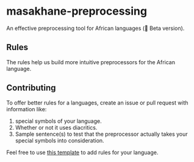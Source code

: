 # masakhane-preprocessing 
An effective preprocessing tool for African languages (🔧 Beta version).

## Rules
The rules help us build more intuitive preprocessors for the African language.

## Contributing
To offer better rules for a languages, create an issue or pull request with information like:
1. special symbols of your language.
2. Whether or not it uses diacritics.
3. Sample sentence(s) to test that the preprocessor actually takes your special symbols into consideration.

Feel free to use [this template](https://github.com/masakhane-io/masakhane-preprocessing/issues/1) to add rules for your language.